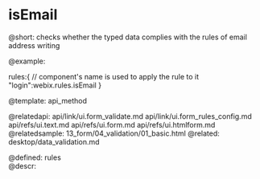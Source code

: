 isEmail
=============



@short: checks whether the typed data complies with the rules of email address writing

@example:

rules:{ // component's name is used to apply the rule to it
		"login":webix.rules.isEmail
       }

@template:	api_method

@relatedapi:
	api/link/ui.form_validate.md
    api/link/ui.form_rules_config.md
    api/refs/ui.text.md
    api/refs/ui.form.md
    api/refs/ui.htmlform.md
@relatedsample:
	13_form/04_validation/01_basic.html
@related:
	desktop/data_validation.md

@defined:	rules	
@descr: 
